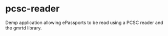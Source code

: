 # pcsc-reader
Demp application allowing ePassports to be read using a PCSC reader and the gmrtd library.
